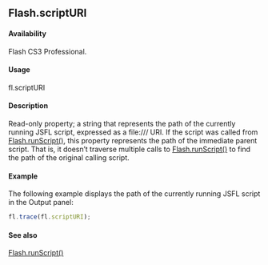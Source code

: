 ## Flash.scriptURI

#### Availability

Flash CS3 Professional.

#### Usage

fl.scriptURI

#### Description

Read-only property; a string that represents the path of the currently running JSFL script, expressed as a file:/// URI. If the script was called from [Flash.runScript()](../Flash_object/Flash62.md), this property represents the path of the immediate parent script. That is, it doesn’t traverse multiple calls to [Flash.runScript()](../Flash_object/Flash62.md) to find the path of the original calling script.

#### Example

The following example displays the path of the currently running JSFL script in the Output panel:

```javascript
fl.trace(fl.scriptURI);
```

#### See also

[Flash.runScript()](../Flash_object/Flash62.md)
